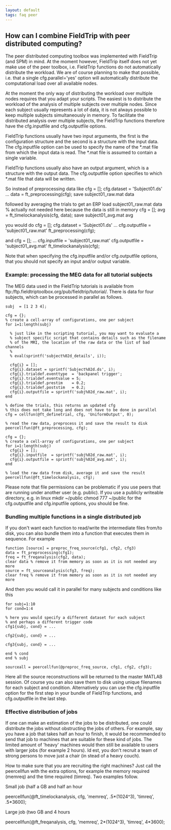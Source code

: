 ```yaml
---
layout: default
tags: faq peer
---
```



## How can I combine FieldTrip with peer distributed computing?

The peer distributed computing toolbox was implemented with FieldTrip (and SPM) in mind. At the moment however, FieldTrip itself does not yet make use of the peer toolbox, i.e. FieldTrip functions do not automatically distribute the workload. We are of course planning to make that possible, i.e. that a single cfg.parallel='yes' option will automatically distribute the computational load over all available nodes. 

At the moment the only way of distributing the workload over multiple nodes requires that you adapt your scripts. The easiest is to distribute the workload of the analysis of multiple subjects over multiple nodes. Since each subject usually represents a lot of data, it is not always possible to keep multiple subjects simultaneously in memory. To facilitate the distributed analysis over multiple subjects, the FieldTrip functions therefore have the cfg.inputfile and cfg.outputfile options.

FieldTrip functions usually have two input arguments, the first is the configuration structure and the second is a structure with the input data. The cfg.inputfile option can be used to specify the name of the *.mat file from which the input data is read. The *.mat file is assumed to contain a single variable. 

FieldTrip functions usually also have an output argument, which is a structure with the output data. The cfg.outputfile option specifies to which *.mat file that data will be written.

So instead of preprocessing data like
    cfg = [];
    cfg.dataset = 'Subject01.ds'
    ...
    data = ft_preprocessing(cfg);
    save subject01_raw.mat data

followed by averaging the trials to get an ERP
    load subject01_raw.mat data  % actually not needed here because the data is still in memory 
    cfg = [];
    avg = ft_timelockanalysis(cfg, data);
    save subject01_avg.mat avg
    
you would do
    cfg = [];
    cfg.dataset = 'Subject01.ds'
    ...
    cfg.outputfile = 'subject01_raw.mat'
    ft_preprocessing(cfg);

and
    cfg = [];
    ...
    cfg.inputfile  = 'subject01_raw.mat'
    cfg.outputfile = 'subject01_avg.mat'
    ft_timelockanalysis(cfg);
    
Note that when specifying the cfg.inputfile and/or cfg.outputfile options, that you should not specify an input and/or output variable.

### Example: processing the MEG data for all tutorial subjects

The MEG data used in the FieldTrip tutorials is available from ftp:/ftp.fieldtriptoolbox.org/pub/fieldtrip/tutorial/. There is data for four subjects, which can be processed in parallel as follows. 


	subj  = [1 2 3 4];
	
	cfg = {};
	% create a cell-array of configurations, one per subject
	for i=1:length(subj)
	
	  % just like in the scripting tutorial, you may want to evaluate a 
	  % subject specific script that contains details such as the filename 
	  % of the MRI, the location of the raw data or the list of bad channels 
	  %
	  % eval(sprintf('subject%02d_details', i));
	
	  cfg{i} = [];
	  cfg{i}.dataset = sprintf('Subject%02d.ds', i);
	  cfg{i}.trialdef.eventtype  = 'backpanel trigger';
	  cfg{i}.trialdef.eventvalue = 5;
	  cfg{i}.trialdef.prestim    = 0.2;
	  cfg{i}.trialdef.poststim   = 0.2;
	  cfg{i}.outputfile = sprintf('subj%02d_raw.mat', i);
	end
	
	% define the trials, this returns an updated cfg
	% this does not take long and does not have to be done in parallel
	cfg = cellfun(@ft_definetrial, cfg, 'UniformOutput', 0);
	
	% read the raw data, preprocess it and save the result to disk
	peercellfun(@ft_preprocessing, cfg);
	
	cfg = {};
	% create a cell-array of configurations, one per subject
	for i=1:length(subj)
	  cfg{i} = [];
	  cfg{i}.inputfile  = sprintf('subj%02d_raw.mat', i);
	  cfg{i}.outputfile = sprintf('subj%02d_avg.mat', i);
	end
	
	% load the raw data from disk, average it and save the result
	peercellfun(@ft_timelockanalysis, cfg);
	


Please note that file permissions can be problematic if you use peers that are running under another user (e.g. public). If you use a publicly writeable directory, e.g. in linux
    mkdir ~/public
    chmod 777 ~/public
for the cfg.outputfile and cfg.inputfile options, you should be fine. 

### Bundling multiple functions in a single distributed job

If you don't want each function to read/write the intermediate files from/to disk, you can also bundle them into a function that executes them in sequence. For example 


	function [source] = preproc_freq_source(cfg1, cfg2, cfg3)
	data = ft_preprocessing(cfg1);
	freq = ft_freqanalysis(cfg2, data); 
	clear data % remove it from memory as soon as it is not needed any more
	source = ft_sourceanalysis(cfg3, freq);
	clear freq % remove it from memory as soon as it is not needed any more


And then you would call it in parallel for many subjects and conditions like this


	for subj=1:10
	for cond=1:4
	
	% here you would specify a different dataset for each subject
	% and perhaps a different trigger code
	cfg1{subj, cond} = ...  
	
	cfg2{subj, cond} = ...
	
	cfg3{subj, cond} = ...
	
	end % cond
	end % subj
	
	sourceall = peercellfun(@preproc_freq_source, cfg1, cfg2, cfg3);


Here all the source reconstructions will be returned to the master MATLAB session. Of course you can also save them to disk using unique filenames for each subject and condition. Alternatively you can use the cfg.inputfile option for the first step in your bundle of FieldTrip functions, and cfg.outputfile in the last step.

### Effective distribution of jobs

If one can make an estimation of the jobs to be distributed, one could distribute the jobs without obstructing the jobs of others. For example, say you have a job that takes half an hour to finish, it would be recommended to send that job to machines that are suitable for these kind of jobs. The limited amount of 'heavy' machines would then still be available to users with larger jobs (for example 2 hours). Id est, you don't recruit a team of strong persons to move just a chair (in stead of a heavy couch).

How to make sure that you are recruiting the right machines? Just call the peercellfun with the extra options, for example the memory required (memreq) and the time required (timreq). Two examples follow.

Small job (half a GB and half an hour

   peercellfun(@ft_timelockanalysis, cfg, 'memreq', .5*(1024^3), 'timreq', .5*3600);

Large job (two GB and 4 hours

   peercellfun(@ft_freqanalysis, cfg, 'memreq', 2*(1024^3), 'timreq', 4*3600);

